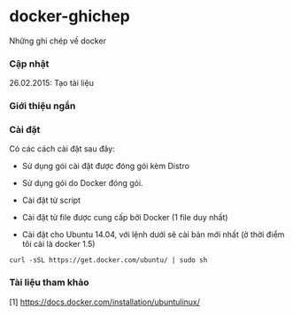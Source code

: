 # docker-ghichep
Những ghi chép về docker

### Cập nhật
26.02.2015: Tạo tài liệu

### Giới thiệu ngắn 

### Cài đặt
Có các cách cài đặt sau đây:
- Sử dụng gói cài đặt được đóng gói kèm Distro
- Sử dụng gói do Docker đóng gói.
- Cài đặt từ script
- Cài đặt từ file được cung cấp bởi Docker (1 file duy nhất)

- Cài đặt cho Ubuntu 14.04, với lệnh dưới sẽ cài bản mới nhất (ở thời điểm tôi cài là docker 1.5)
```
curl -sSL https://get.docker.com/ubuntu/ | sudo sh
```

### Tài liệu tham khảo
[1] https://docs.docker.com/installation/ubuntulinux/

